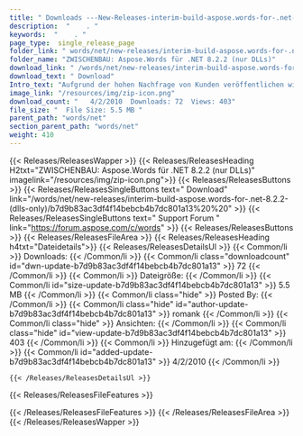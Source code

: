 ```yaml
---
title: " Downloads ---New-Releases-interim-build-aspose.words-for-.net-8.2.2-(dlls-only) . "
description:  "    . " 
keywords:  "    . " 
page_type:  single_release_page
folder_link: " words/net/new-releases/interim-build-aspose.words-for-.net-8.2.2-(dlls-only)/"
folder_name: "ZWISCHENBAU: Aspose.Words für .NET 8.2.2 (nur DLLs)"
download_link: " /words/net/new-releases/interim-build-aspose.words-for-.net-8.2.2-(dlls-only)/b7d9b83ac3df4f14bebcb4b7dc801a13"
download_text: " Download"
Intro_text: "Aufgrund der hohen Nachfrage von Kunden veröffentlichen wir eine Zwischenversion, die Folgendes umfasst:"
image_link: "/resources/img/zip-icon.png"
download_count: "   4/2/2010  Downloads: 72  Views: 403"
file_size: "  File Size: 5.5 MB "
parent_path: "words/net"
section_parent_path: "words/net"
weight: 410
---
```


{{< Releases/ReleasesWapper >}}
  {{< Releases/ReleasesHeading H2txt="ZWISCHENBAU: Aspose.Words für .NET 8.2.2 (nur DLLs)" imagelink="/resources/img/zip-icon.png">}}
  {{< Releases/ReleasesButtons >}}
    {{< Releases/ReleasesSingleButtons text=" Download" link="/words/net/new-releases/interim-build-aspose.words-for-.net-8.2.2-(dlls-only)/b7d9b83ac3df4f14bebcb4b7dc801a13%20%20" >}}
    {{< Releases/ReleasesSingleButtons text=" Support Forum " link="https://forum.aspose.com/c/words" >}}
  {{< Releases/ReleasesButtons >}}
  {{< Releases/ReleasesFileArea >}}
    {{< Releases/ReleasesHeading h4txt="Dateidetails">}}
    {{< Releases/ReleasesDetailsUl >}}
            {{< Common/li >}} Downloads: {{< /Common/li >}}
      {{< Common/li class="downloadcount" id="dwn-update-b7d9b83ac3df4f14bebcb4b7dc801a13" >}} 72 {{< /Common/li >}}
      {{< Common/li >}} Dateigröße: {{< /Common/li >}}
      {{< Common/li id="size-update-b7d9b83ac3df4f14bebcb4b7dc801a13" >}} 5.5 MB {{< /Common/li >}} 
      {{< Common/li  class="hide" >}} Posted By: {{< /Common/li >}} 
      {{< Common/li class="hide" id="author-update-b7d9b83ac3df4f14bebcb4b7dc801a13" >}} romank {{< /Common/li >}}
      {{< Common/li class="hide" >}} Ansichten: {{< /Common/li >}}
      {{< Common/li class="hide" id="view-update-b7d9b83ac3df4f14bebcb4b7dc801a13" >}} 403 {{< /Common/li >}}
      {{< Common/li >}} Hinzugefügt am: {{< /Common/li >}}
      {{< Common/li id="added-update-b7d9b83ac3df4f14bebcb4b7dc801a13" >}} 4/2/2010 {{< /Common/li >}} 

    {{< /Releases/ReleasesDetailsUl >}}

  {{< Releases/ReleasesFileFeatures >}}
      
  {{< /Releases/ReleasesFileFeatures >}}
 {{< /Releases/ReleasesFileArea >}}
{{< /Releases/ReleasesWapper >}}



